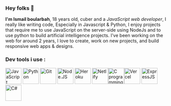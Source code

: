 ### Hey folks 👋
<strong>I'm Ismail boularbah</strong>, 18 years old, cuber and a <i>JavaScript web developer</i>, I really like writing code, Especially in Javascript & Python, I enjoy projects that require me to use JavaScript on the server-side using NodeJs and to use python to build artificial intelligence projects. I've been working on the web for around 2 years, I love to create, work on new projects, and build responsive web apps & designs.
### Dev tools i use :

<img height="50px" width="50px" src="https://boularbahismail.netlify.app/img/ai/jslogo.svg" title="JavaScript" />  <img height="50px" width="50px" src="https://boularbahismail.netlify.app/img/ai/python.svg" title="Python" />  <img height="50px" width="50px" src="https://boularbahismail.netlify.app/img/ai/git.svg" title="Git" />  <img height="50px" width="50px" src="https://boularbahismail.netlify.app/img/ai/nodejs-icon.svg" title="Node.JS" />  <img height="50px" width="50px" src="https://cdn.iconscout.com/icon/free/png-512/heroku-5-569467.png" title="Heroku" />  <img height="50px" width="50px" src="https://cdn.worldvectorlogo.com/logos/netlify.svg" title="Netlify" /><img height="50px" width="50px" src="https://cdn.iconscout.com/icon/free/png-512/c-programming-569564.png" title="C programming language" /><img height="50px" width="50px" src="https://assets.vercel.com/image/upload/q_auto/front/favicon/vercel/57x57.png" title="Vercel" />  <img height="50px" width="50px" src="https://www.hello-pomelo.com/wp-content/uploads/2019/07/expressjs.png" title="ExpressJS" /> <img height="50px" width="50px" src="https://upload.wikimedia.org/wikipedia/commons/thumb/8/82/C_Sharp_logo.png/715px-C_Sharp_logo.png" title="C#" />
